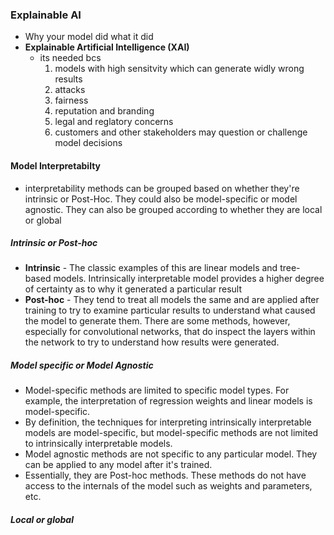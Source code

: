 ### Explainable AI
- Why your model did what it did
- __Explainable Artificial Intelligence (XAI)__
    - its needed bcs
        1. models with high sensitvity which can generate widly wrong results
        2. attacks
        3. fairness
        4. reputation and branding
        5. legal and reglatory concerns
        6. customers and other stakeholders may question or challenge model decisions

#### Model Interpretabilty 
- interpretability methods can be grouped based on whether they're intrinsic or Post-Hoc. They could also be model-specific or model agnostic. They can also be grouped according to whether they are local or global

##### Intrinsic or Post-hoc
- __Intrinsic__ - The classic examples of this are linear models and tree-based models. Intrinsically interpretable model provides a higher degree of certainty as to why it generated a particular result
-  __Post-hoc__ - They tend to treat all models the same and are applied after training to try to examine particular results to understand what caused the model to generate them. There are some methods, however, especially for convolutional networks, that do inspect the layers within the network to try to understand how results were generated.

##### Model specific or Model Agnostic
- Model-specific methods are limited to specific model types. For example, the interpretation of regression weights and linear models is model-specific.
- By definition, the techniques for interpreting intrinsically interpretable models are model-specific, but model-specific methods are not limited to intrinsically interpretable models.
-  Model agnostic methods are not specific to any particular model. They can be applied to any model after it's trained.
-  Essentially, they are Post-hoc methods. These methods do not have access to the internals of the model such as weights and parameters, etc.

##### Local or global
